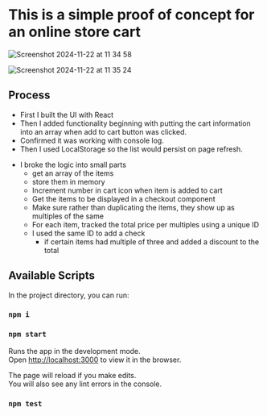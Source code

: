 # This is a simple proof of concept for an online store cart

![Screenshot 2024-11-22 at 11 34 58](https://github.com/user-attachments/assets/05332262-f3fa-4cdb-843f-a781a5120d37)


![Screenshot 2024-11-22 at 11 35 24](https://github.com/user-attachments/assets/7631f1fa-4199-4fc2-b323-07864d7ac981)


## Process

- First I built the UI with React
- Then I added functionality beginning with putting the cart information into an array when add to cart button was clicked.
- Confirmed it was working with console log.
- Then I used LocalStorage so the list would persist on page refresh.
  
* I broke the logic into small parts 
  * get an array of the items
  * store them in memory
  * Increment number in cart icon when item is added to cart
  * Get the items to be displayed in a checkout component
  * Make sure rather than duplicating the items, they show up as multiples of the same
  * For each item, tracked the total price per multiples using a unique ID
  * I used the same ID to add a check
    * if certain items had multiple of three and added a discount to the total
  

## Available Scripts

In the project directory, you can run:

### `npm i`
### `npm start`

Runs the app in the development mode.\
Open [http://localhost:3000](http://localhost:3000) to view it in the browser.

The page will reload if you make edits.\
You will also see any lint errors in the console.

### `npm test`


